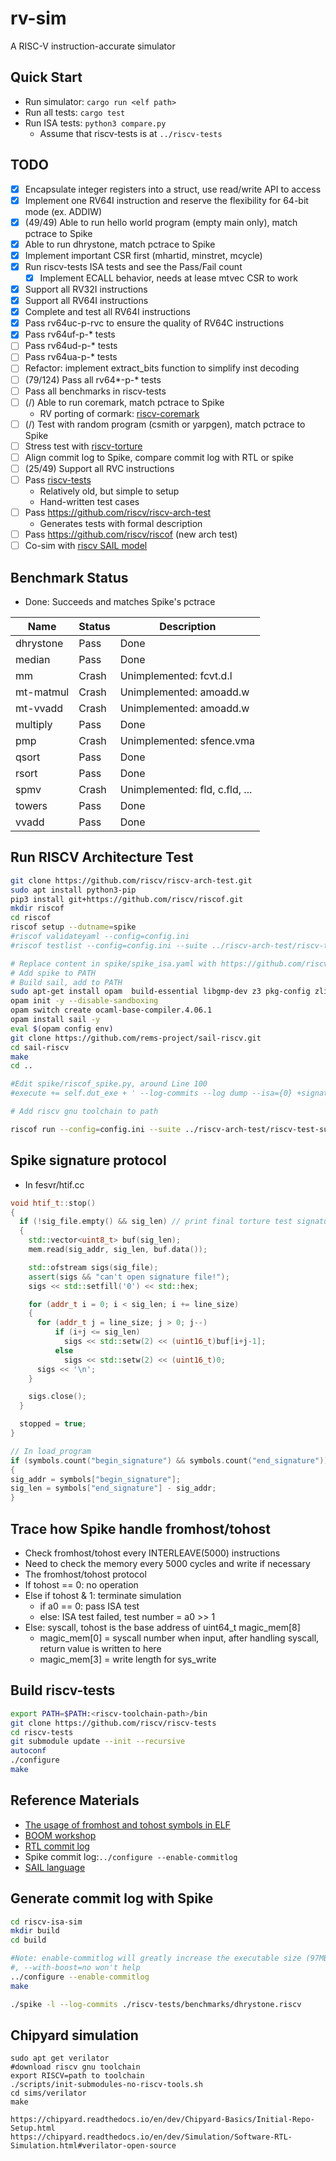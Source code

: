 # rv-sim
A RISC-V instruction-accurate simulator

## Quick Start
- Run simulator: ```cargo run <elf path>```
- Run all tests: ```cargo test```
- Run ISA tests: ```python3 compare.py```
    - Assume that riscv-tests is at ```../riscv-tests```

## TODO
- [x] Encapsulate integer registers into a struct, use read/write API to access
- [x] Implement one RV64I instruction and reserve the flexibility for 64-bit mode (ex. ADDIW)
- [x] (49/49) Able to run hello world program (empty main only), match pctrace to Spike
- [x] Able to run dhrystone, match pctrace to Spike
- [x] Implement important CSR first (mhartid, minstret, mcycle)
- [x] Run riscv-tests ISA tests and see the Pass/Fail count
    - [x] Implement ECALL behavior, needs at lease mtvec CSR to work
- [x] Support all RV32I instructions
- [x] Support all RV64I instructions
- [x] Complete and test all RV64I instructions
- [x] Pass rv64uc-p-rvc to ensure the quality of RV64C instructions
- [x] Pass rv64uf-p-* tests
- [ ] Pass rv64ud-p-* tests
- [ ] Pass rv64ua-p-* tests
- [ ] Refactor: implement extract_bits function to simplify inst decoding
- [ ] (79/124) Pass all rv64*-p-* tests
- [ ] Pass all benchmarks in riscv-tests
- [ ] (/) Able to run coremark, match pctrace to Spike
    - RV porting of cormark: [riscv-coremark](https://github.com/riscv-boom/riscv-coremark)
- [ ] (/) Test with random program (csmith or yarpgen), match pctrace to Spike
- [ ] Stress test with [riscv-torture](https://github.com/ucb-bar/riscv-torture)
- [ ] Align commit log to Spike, compare commit log with RTL or spike
- [ ] (25/49) Support all RVC instructions
- [ ] Pass [riscv-tests](https://github.com/riscv/riscv-tests)
    - Relatively old, but simple to setup
    - Hand-written test cases
- [ ] Pass https://github.com/riscv/riscv-arch-test
    - Generates tests with formal description
- [ ] Pass https://github.com/riscv/riscof (new arch test)
- [ ] Co-sim with [riscv SAIL model](https://github.com/riscv/sail-riscv)

## Benchmark Status
- Done: Succeeds and matches Spike's pctrace

Name      | Status | Description
-----     | ------ | -----
dhrystone | Pass   | Done
median    | Pass   | Done
mm        | Crash  | Unimplemented: fcvt.d.l
mt-matmul | Crash  | Unimplemented: amoadd.w
mt-vvadd  | Crash  | Unimplemented: amoadd.w
multiply  | Pass   | Done
pmp       | Crash  | Unimplemented: sfence.vma
qsort     | Pass   | Done
rsort     | Pass   | Done
spmv      | Crash  | Unimplemented: fld, c.fld, ...
towers    | Pass   | Done
vvadd     | Pass   | Done

## Run RISCV Architecture Test
```bash
git clone https://github.com/riscv/riscv-arch-test.git
sudo apt install python3-pip
pip3 install git+https://github.com/riscv/riscof.git
mkdir riscof
cd riscof
riscof setup --dutname=spike
#riscof validateyaml --config=config.ini
#riscof testlist --config=config.ini --suite ../riscv-arch-test/riscv-test-suite/rv64i_m --env ../riscv-arch-test/riscv-test-suite/env

# Replace content in spike/spike_isa.yaml with https://github.com/riscv/riscv-config/blob/master/examples/rv64i_isa.yaml
# Add spike to PATH
# Build sail, add to PATH
sudo apt-get install opam  build-essential libgmp-dev z3 pkg-config zlib1g-dev
opam init -y --disable-sandboxing
opam switch create ocaml-base-compiler.4.06.1
opam install sail -y
eval $(opam config env)
git clone https://github.com/rems-project/sail-riscv.git
cd sail-riscv
make
cd ..

#Edit spike/riscof_spike.py, around Line 100
#execute += self.dut_exe + ' --log-commits --log dump --isa={0} +signature={1} +signature-granularity=4 {2};'.format(self.isa, sig_file, elf)

# Add riscv gnu toolchain to path

riscof run --config=config.ini --suite ../riscv-arch-test/riscv-test-suite/rv64i_m --env ../riscv-arch-test/riscv-test-suite/env
```

## Spike signature protocol
- In fesvr/htif.cc
```cpp
void htif_t::stop()
{
  if (!sig_file.empty() && sig_len) // print final torture test signature
  {
    std::vector<uint8_t> buf(sig_len);
    mem.read(sig_addr, sig_len, buf.data());

    std::ofstream sigs(sig_file);
    assert(sigs && "can't open signature file!");
    sigs << std::setfill('0') << std::hex;

    for (addr_t i = 0; i < sig_len; i += line_size)
    {
      for (addr_t j = line_size; j > 0; j--)
          if (i+j <= sig_len)
            sigs << std::setw(2) << (uint16_t)buf[i+j-1];
          else
            sigs << std::setw(2) << (uint16_t)0;
      sigs << '\n';
    }

    sigs.close();
  }

  stopped = true;
}
```
```cpp
// In load_program
if (symbols.count("begin_signature") && symbols.count("end_signature"))
{
sig_addr = symbols["begin_signature"];
sig_len = symbols["end_signature"] - sig_addr;
}
```

## Trace how Spike handle fromhost/tohost
- Check fromhost/tohost every INTERLEAVE(5000) instructions
- Need to check the memory every 5000 cycles and write if necessary
- The fromhost/tohost protocol
-   If tohost == 0: no operation
-   Else if tohost & 1: terminate simulation
    -   if a0 == 0: pass ISA test
    -   else: ISA test failed, test number = a0 >> 1
-   Else: syscall, tohost is the base address of uint64_t magic_mem[8]
    -   magic_mem[0] = syscall number when input, after handling syscall, return value is written to here
    -   magic_mem[3] = write length for sys_write

## Build riscv-tests
```bash
export PATH=$PATH:<riscv-toolchain-path>/bin
git clone https://github.com/riscv/riscv-tests
cd riscv-tests
git submodule update --init --recursive
autoconf
./configure
make
```

## Reference Materials
- [The usage of fromhost and tohost symbols in ELF](https://github.com/riscv/riscv-isa-sim/issues/364)
- [BOOM workshop](https://riscv.org/wp-content/uploads/2016/01/Wed1345-RISCV-Workshop-3-BOOM.pdf)
- [RTL commit log](https://docs.boom-core.org/en/latest/sections/parameterization.html)
- Spike commit log:```../configure --enable-commitlog```
- [SAIL language](https://www.cl.cam.ac.uk/~pes20/sail/)

## Generate commit log with Spike
```bash
cd riscv-isa-sim
mkdir build
cd build

#Note: enable-commitlog will greatly increase the executable size (97MB -> 160MB)
#, --with-boost=no won't help
../configure --enable-commitlog
make

./spike -l --log-commits ./riscv-tests/benchmarks/dhrystone.riscv
```

## Chipyard simulation
```
sudo apt get verilator
#download riscv gnu toolchain
export RISCV=path to toolchain
./scripts/init-submodules-no-riscv-tools.sh
cd sims/verilator
make

https://chipyard.readthedocs.io/en/dev/Chipyard-Basics/Initial-Repo-Setup.html
https://chipyard.readthedocs.io/en/dev/Simulation/Software-RTL-Simulation.html#verilator-open-source
```

